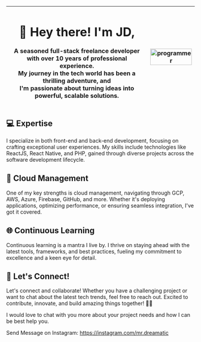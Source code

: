 
| <p style="width:50%;"><h1>👋 Hey there! I'm JD,</h1>A seasoned full-stack freelance developer<br />with over 10 years of professional experience.<br />My journey in the tech world has been a thrilling adventure, and<br />I'm passionate about turning ideas into powerful, scalable solutions.</p> | <img src="https://media.tenor.com/2uyENRmiUt0AAAAC/coding.gif" alt="programmer" style="width:100%;"> |
| --- | --- |




## 💻 Expertise

I specialize in both front-end and back-end development, focusing on crafting exceptional user experiences. My skills include technologies like ReactJS, React Native, and PHP, gained through diverse projects across the software development lifecycle.

## 🚀 Cloud Management

One of my key strengths is cloud management, navigating through GCP, AWS, Azure, Firebase, GitHub, and more. Whether it's deploying applications, optimizing performance, or ensuring seamless integration, I've got it covered.

## 🌐 Continuous Learning

Continuous learning is a mantra I live by. I thrive on staying ahead with the latest tools, frameworks, and best practices, fueling my commitment to excellence and a keen eye for detail.

## 🌟 Let's Connect!

Let's connect and collaborate! Whether you have a challenging project or want to chat about the latest tech trends, feel free to reach out. Excited to contribute, innovate, and build amazing things together! 🚀✨


I would love to chat with you more about your project needs and how I can be best help you.

Send Message on Instagram: https://instagram.com/mr.dreamatic








